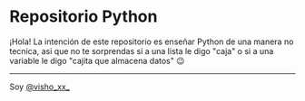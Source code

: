 # Repositorio Python
¡Hola! La intención de este repositorio es enseñar Python de una manera no tecnica, asi que no te sorprendas si a una lista le digo "caja" o si a una variable le digo "cajita que almacena datos" 😉

---
Soy [@visho_xx_](https://instagram.com/visho_xx_)
